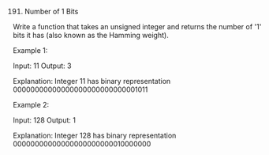 191. Number of 1 Bits

Write a function that takes an unsigned integer and returns the number of '1' bits it has (also known as the Hamming weight).

Example 1:

Input: 11
Output: 3

Explanation: Integer 11 has binary representation 00000000000000000000000000001011 

Example 2:

Input: 128
Output: 1

Explanation: Integer 128 has binary representation 00000000000000000000000010000000
